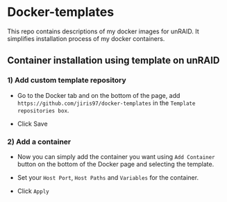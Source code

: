 # Docker-templates
This repo contains descriptions of my docker images for unRAID. It simplifies installation process of my docker containers.

## Container installation using template on unRAID

### 1) Add custom template repository

* Go to the Docker tab and on the bottom of the page, add `https://github.com/jiris97/docker-templates` in the `Template repositories box`.

* Click Save

### 2) Add a container
* Now you can simply add the container you want using `Add Container` button on the bottom of the Docker page and selecting the template.
* Set your `Host Port`,  `Host Paths` and `Variables` for the container.

* Click `Apply`